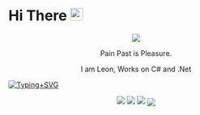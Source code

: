 <h1>Hi There <img src="https://media.giphy.com/media/hvRJCLFzcasrR4ia7z/giphy.gif" width="25px"></h1>
<p align="center">
   <img src="https://raw.github.com/CuteLeon/CuteLeon/master/README/Leon.gif" align="center"/>
   <p align="center">Pain Past is Pleasure.</p>
   <p align="center">I am Leon, Works on C# and .Net</p>
</p>

[![Typing+SVG](https://readme-typing-svg.herokuapp.com?font=-apple-system%2CBlinkMacSystemFont%2C%22Segoe+UI%22%2CHelvetica%2CArial%2Csans-serif%2C%22Apple+Color+Emoji%22%2C%22Segoe+UI+Emoji%22&color=%23000000&size=16&width=700&lines=printf(%22Pain+Past+is+Pleasure.%22);Console.WriteLine(%22Pain+Past+is+Pleasure.%22);std::cout+<<+%22Pain+Past+is+Pleasure.%22+<<+std::endl;Pain+Past+is+Pleasure.)](https://git.io/typing-svg)

<p align="center">
   <img src="https://github-readme-stats.vercel.app/api/top-langs/?username=CuteLeon&layout=compact" />
   <img src="https://github-readme-stats.vercel.app/api?username=CuteLeon&count_private=true&include_all_commits=true&show_icons=true&hide=contribs" />
   <img src="https://github-profile-trophy.vercel.app/?username=CuteLeon&theme=monokai&no-bg=true&margin-w=5&column=7"/>
   <img src="https://activity-graph.herokuapp.com/graph?username=CuteLeon&theme=minimal" align="center"/>
</p>
